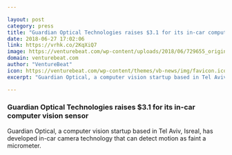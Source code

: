 ```yaml
---

layout: post
category: press
title: "Guardian Optical Technologies raises $3.1 for its in-car computer vision sensor"
date: 2018-06-27 17:02:06
link: https://vrhk.co/2KqXiQ7
image: https://venturebeat.com/wp-content/uploads/2018/06/729655_original-boring.png?fit=3200%2C2000&strip=all
domain: venturebeat.com
author: "VentureBeat"
icon: https://venturebeat.com/wp-content/themes/vb-news/img/favicon.ico
excerpt: "Guardian Optical, a computer vision startup based in Tel Aviv, Isreal, has developed in-car camera technology that can detect motion as faint a micrometer."

---
```


### Guardian Optical Technologies raises $3.1 for its in-car computer vision sensor

Guardian Optical, a computer vision startup based in Tel Aviv, Isreal, has developed in-car camera technology that can detect motion as faint a micrometer.